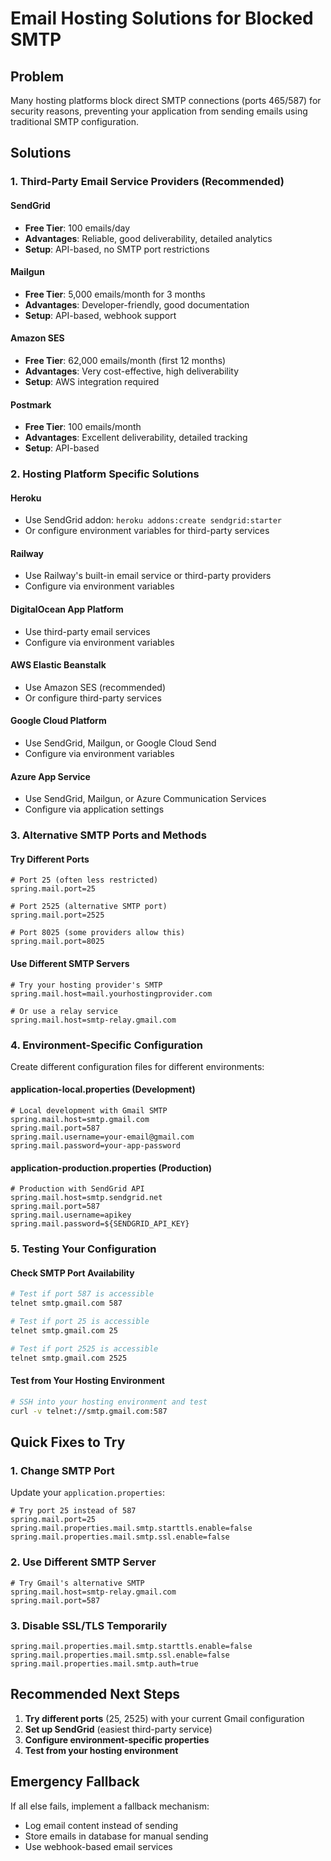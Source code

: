 # Email Hosting Solutions for Blocked SMTP

## Problem

Many hosting platforms block direct SMTP connections (ports 465/587) for security reasons, preventing your application from sending emails using traditional SMTP configuration.

## Solutions

### 1. Third-Party Email Service Providers (Recommended)

#### SendGrid

- **Free Tier**: 100 emails/day
- **Advantages**: Reliable, good deliverability, detailed analytics
- **Setup**: API-based, no SMTP port restrictions

#### Mailgun

- **Free Tier**: 5,000 emails/month for 3 months
- **Advantages**: Developer-friendly, good documentation
- **Setup**: API-based, webhook support

#### Amazon SES

- **Free Tier**: 62,000 emails/month (first 12 months)
- **Advantages**: Very cost-effective, high deliverability
- **Setup**: AWS integration required

#### Postmark

- **Free Tier**: 100 emails/month
- **Advantages**: Excellent deliverability, detailed tracking
- **Setup**: API-based

### 2. Hosting Platform Specific Solutions

#### Heroku

- Use SendGrid addon: `heroku addons:create sendgrid:starter`
- Or configure environment variables for third-party services

#### Railway

- Use Railway's built-in email service or third-party providers
- Configure via environment variables

#### DigitalOcean App Platform

- Use third-party email services
- Configure via environment variables

#### AWS Elastic Beanstalk

- Use Amazon SES (recommended)
- Or configure third-party services

#### Google Cloud Platform

- Use SendGrid, Mailgun, or Google Cloud Send
- Configure via environment variables

#### Azure App Service

- Use SendGrid, Mailgun, or Azure Communication Services
- Configure via application settings

### 3. Alternative SMTP Ports and Methods

#### Try Different Ports

```properties
# Port 25 (often less restricted)
spring.mail.port=25

# Port 2525 (alternative SMTP port)
spring.mail.port=2525

# Port 8025 (some providers allow this)
spring.mail.port=8025
```

#### Use Different SMTP Servers

```properties
# Try your hosting provider's SMTP
spring.mail.host=mail.yourhostingprovider.com

# Or use a relay service
spring.mail.host=smtp-relay.gmail.com
```

### 4. Environment-Specific Configuration

Create different configuration files for different environments:

#### application-local.properties (Development)

```properties
# Local development with Gmail SMTP
spring.mail.host=smtp.gmail.com
spring.mail.port=587
spring.mail.username=your-email@gmail.com
spring.mail.password=your-app-password
```

#### application-production.properties (Production)

```properties
# Production with SendGrid API
spring.mail.host=smtp.sendgrid.net
spring.mail.port=587
spring.mail.username=apikey
spring.mail.password=${SENDGRID_API_KEY}
```

### 5. Testing Your Configuration

#### Check SMTP Port Availability

```bash
# Test if port 587 is accessible
telnet smtp.gmail.com 587

# Test if port 25 is accessible
telnet smtp.gmail.com 25

# Test if port 2525 is accessible
telnet smtp.gmail.com 2525
```

#### Test from Your Hosting Environment

```bash
# SSH into your hosting environment and test
curl -v telnet://smtp.gmail.com:587
```

## Quick Fixes to Try

### 1. Change SMTP Port

Update your `application.properties`:

```properties
# Try port 25 instead of 587
spring.mail.port=25
spring.mail.properties.mail.smtp.starttls.enable=false
spring.mail.properties.mail.smtp.ssl.enable=false
```

### 2. Use Different SMTP Server

```properties
# Try Gmail's alternative SMTP
spring.mail.host=smtp-relay.gmail.com
spring.mail.port=587
```

### 3. Disable SSL/TLS Temporarily

```properties
spring.mail.properties.mail.smtp.starttls.enable=false
spring.mail.properties.mail.smtp.ssl.enable=false
spring.mail.properties.mail.smtp.auth=true
```

## Recommended Next Steps

1. **Try different ports** (25, 2525) with your current Gmail configuration
2. **Set up SendGrid** (easiest third-party service)
3. **Configure environment-specific properties**
4. **Test from your hosting environment**

## Emergency Fallback

If all else fails, implement a fallback mechanism:

- Log email content instead of sending
- Store emails in database for manual sending
- Use webhook-based email services
